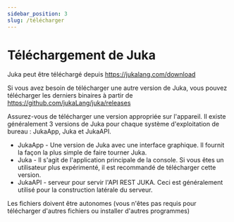 ```yaml
---
sidebar_position: 3
slug: /télécharger
---
```


# Téléchargement de Juka
Juka peut être téléchargé depuis https://jukalang.com/download

Si vous avez besoin de télécharger une autre version de Juka, vous pouvez télécharger les derniers binaires à partir de https://github.com/jukaLang/juka/releases

Assurez-vous de télécharger une version appropriée sur l'appareil. Il existe généralement 3 versions de Juka pour chaque système d'exploitation de bureau : JukaApp, Juka et JukaAPI.

- JukaApp - Une version de Juka avec une interface graphique. Il fournit la façon la plus simple de faire tourner Juka.
- Juka - Il s'agit de l'application principale de la console. Si vous êtes un utilisateur plus expérimenté, il est recommandé de télécharger cette version.
- JukaAPI - serveur pour servir l'API REST JUKA. Ceci est généralement utilisé pour la construction latérale du serveur.

Les fichiers doivent être autonomes (vous n'êtes pas requis pour télécharger d'autres fichiers ou installer d'autres programmes)
